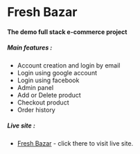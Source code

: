 # Fresh Bazar
#### The demo full stack e-commerce project

##### Main features :
- Account creation and login by email
- Login using google account
- Login using facebook
- Admin panel
- Add or Delete product
- Checkout product
- Order history
##### Live site :
- [Fresh Bazar](https://fresh-bazar-98.web.app/) - click there to visit live site.